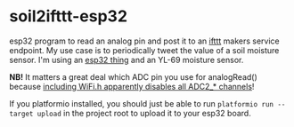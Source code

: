 # soil2ifttt-esp32

esp32 program to read an analog pin and post it to an [ifttt](www.ifttt.com) makers service endpoint. My use case is to periodically tweet the value of a soil moisture sensor. I'm using an [esp32 thing](https://learn.sparkfun.com/tutorials/esp32-thing-hookup-guide) and an YL-69 moisture sensor.

__NB!__ It matters a great deal which ADC pin you use for analogRead() because [including WiFi.h apparently disables all ADC2_* channels](https://github.com/espressif/arduino-esp32/issues/102)!


If you platformio installed, you should just be able to run `platformio run --target upload` in the project root to upload it to your esp32 board.
